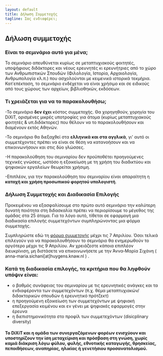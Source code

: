 ```yaml
---
layout: default
title: Δήλωση Συμμετοχής
tagline: Σας ενδιαφέρει; 
---
```


## Δήλωση συμμετοχής
### Είναι το σεμινάριο αυτό για μένα;
Το σεμινάριο απευθύνεται κυρίως σε μεταπτυχιακούς φοιτητές, υποψήφιους διδάκτορες και νέους ερευνητές κι ερευνήτριες από το χώρο των Ανθρωπιστικών Σπουδών (Φιλολογία, Ιστορία, Αρχαιολογία, Ανθρωπολογία κλ.π.) που ασχολούνται με κειμενικά ιστορικά τεκμήρια.
Κατ᾽επέκταση, το σεμινάριο ενδέχεται να είναι χρήσιμο και σε ειδικούς από τους χώρους των αρχείων, βιβλιοθηκών, εκδόσεων.

### Τι χρειάζεται για να το παρακολουθήσω;
-Το σεμινάριο **δεν έχει** κόστος συμμετοχής. Θα χορηγηθούν, χορηγία του DiXiT, ορισμένες μικρές υποτροφίες για άτομα (κυρίως μεταπτυχιακούς φοιτητές & υπ.διδάκτορες) που θέλουν να το παρακολουθήσουν και διαμένουν εκτός Αθηνών.

-Το σεμινάριο θα διεξαχθεί στα **ελληνικά και στα αγγλικά**, γι' αυτό οι συμμετέχοντες πρέπει να είναι σε θέση να κατανοήσουν και να επικοινωνήσουν και στις δύο γλώσσες.

-Η παρακολούθηση του σεμιναρίου δεν προϋποθέτει προηγούμενες τεχνικές γνώσεις, ωστόσο η εξοικείωση με τη χρήση του διαδικτύου και ψηφιακών εργαλείων θεωρείται χρήσιμη. 

-Επιπλέον, για την παρακολούθηση του σεμιναρίου είναι απαραίτητη η **κατοχή και χρήση προσωπικού φορητού υπολογιστή**. 

### Δήλωση Συμμετοχής και Διαδικασία Επιλογής
Προκειμένου να εξασφαλίσουμε στο πρώτο αυτό σεμινάριο την καλύτερη δυνατή ποιότητα στη διδασκαλία πρέπει να περιορίσουμε το μέγεθος της ομάδας στα 25 άτομα. Για το λόγο αυτό, τίθεται σε εφαρμογή μια διαδικασία επιλογής συμμετεχόντων συμπληρώνοντας μια φόρμα συμμετοχής.

Συμπληρώστε εδώ τη <a href=" https://docs.google.com/forms/d/1hAzKDlwfR7gSjX5GOXwvgEtKDequrkJ-pJEJ9JZEj9k/viewform?edit_requested=true&fbzx=303412969021760960\">φόρμα συμμετοχής</a> μέχρι τις 7 Απριλίου. Όσοι τελικά επιλεγούν για να παρακολουθήσουν το σεμινάριο θα ενημερωθούν το αργότερο μέχρι τις 9 Απριλίου. Αν χρειάζεστε κάποια επιπλέον διευκρίνιση, μη διστάσετε να επικοινωνήσετε με την Άννα-Μαρία Σιχάνη ( anna-maria.sichani[at]huygens.knaw.nl ) .

### Κατά τη διαδικασία επιλογής, τα κριτήρια που θα ληφθούν υπόψιν είναι:
- ο βαθμός συνάφειας του σεμιναρίου με τις ερευνητικές ανάγκες και τα ενδιαφέροντα των συμμετεχόντων (π.χ. θέμα μεταπτυχιακών/διδακτορικών σπουδών ή ερευνητικό πρότζεκτ)
- η προηγούμενη εξοικείωση των συμμετεχόντων με ψηφιακή επεξεργασία κειμένου και εν γένει με ψηφιακές εφαρμογές στην έρευνα
- η διεπιστημονικότητα στο προφίλ των συμμετεχόντων (disicplinary diversity)

#### Το DiXiT και η ομάδα των συνεργαζόμενων φορέων ενισχύουν και υποστηρίζουν την ίση μεταχείριση και πρόσβαση στη γνώση, χωρίς καμιά διάκριση λόγω φύλου, φυλής, εθνοτικής καταγωγής, θρησκείας, πεποιθήσεων, αναπηρίας, ηλικίας ή γενετήσιου προσανατολισμού.
